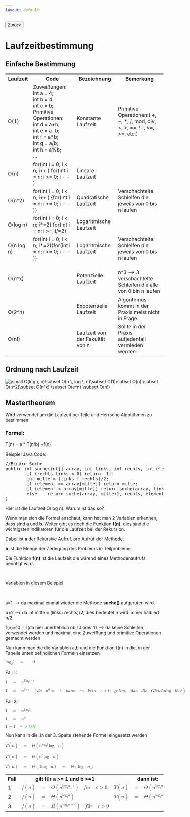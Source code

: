 ```yaml
---
layout: default
---
```

<button onclick="location.href='https://gemohr.github.io/Algorithmen/';">Zurück</button>
<H1>Laufzeitbestimmung</H1>
<H2>Einfache Bestimmung</H2>
<table class="tg">
  <tr>
    <th class="tg-zlqz">Laufzeit</th>
    <th class="tg-zlqz">Code</th>
    <th class="tg-zlqz">Bezeichnung</th>
    <th class="tg-n60d">Bemerkung</th>
  </tr>
  <tr>
    <td class="tg-0pky">O(1)<br></td>
    <td class="tg-0pky">Zuweißungen:<br>int a = 4;<br>int b = 4;<br>int c = b;<br>Primitive Operationen:<br>int d = a+b;<br>int e = a-b;<br>int f = a*b;<br>int g = a/b;<br>int h = a%b;<br>…</td>
    <td class="tg-0pky">Konstante Laufzeit</td>
    <td class="tg-de2y">Primitive Operationen:( +, −, *, /, mod, div, &lt;, &gt;, ==, !=, &lt;=, &gt;=, etc.)</td>
  </tr>
  <tr>
    <td class="tg-0pky">O(n)<br></td>
    <td class="tg-0pky">for(int i = 0; i &lt; n; i++ ) for(int i = n; i &gt;= 0; i - - )</td>
    <td class="tg-0pky">Lineare Laufzeit</td>
    <td class="tg-de2y"></td>
  </tr>
  <tr>
    <td class="tg-0pky">O(n^2)<br></td>
    <td class="tg-0pky">for(int i = 0; i &lt; n; i++ ) {for(int i = n; i &gt;= 0; i - - )}</td>
    <td class="tg-0pky">Quadratische Laufzeit</td>
    <td class="tg-de2y">Verschachtelte Schleifen die jeweils von 0 bis n laufen</td>
  </tr>
  <tr>
    <td class="tg-0lax">O(log n)</td>
    <td class="tg-0lax">for(int i = 0; i &lt; n; i*=2) for(int i = n; i &gt;=; i/=2) </td>
    <td class="tg-0lax">Logaritmische Laufzeit</td>
    <td class="tg-de2y"></td>
  </tr>
  <tr>
    <td class="tg-0lax">O(n log n)</td>
    <td class="tg-0lax">for(int i = 0; i &lt; n; i*=2){for(int i = n; i &gt;= 0; i - - )}</td>
    <td class="tg-0lax">Logaritmische Laufzeit</td>
    <td class="tg-de2y">Verschachtelte Schleifen die jeweils von 0 bis n laufen</td>
  </tr>
  <tr>
    <td class="tg-0lax">O(n^x)</td>
    <td class="tg-0lax"></td>
    <td class="tg-0lax">Potenzielle Laufzeit<br></td>
    <td class="tg-de2y"><br>n^3 --&gt; 3 verschachtelte Schleifen die alle von 0 bin n laufen</td>
  </tr>
  <tr>
    <td class="tg-0lax"><br>O(2^n)</td>
    <td class="tg-0lax"></td>
    <td class="tg-0lax">Expotentielle Laufzeit</td>
    <td class="tg-de2y">Algorithmus kommt in der Praxis meist nicht in Frage.</td>
  </tr>
  <tr>
    <td class="tg-0lax">O(n!)</td>
    <td class="tg-0lax"></td>
    <td class="tg-0lax">Laufzeit von der Fakultät von n</td>
    <td class="tg-de2y">Sollte in der Praxis aufjedenfall vermieden werden</td>
  </tr>
</table>
<H2>Ordnung nach Laufzeit</H2>
<img src="https://latex.codecogs.com/gif.latex?\inline&space;\dpi{120}&space;\small&space;O(log&space;\,&space;n)\subset&space;O(n&space;\,&space;log&space;\,&space;n)\subset&space;O(1)\subset&space;O(n)&space;\subset&space;O(n^2)\subset&space;O(n^x)&space;\subset&space;O(e^n)&space;\subset&space;O(n!)" title="\small O(log \, n)\subset O(n \, log \, n)\subset O(1)\subset O(n) \subset O(n^2)\subset O(n^x) \subset O(e^n) \subset O(n!)" />
<H2>Mastertheorem</H2>
Wird verwendet um die Laufzeit bei Teile und Herrsche Algotithmen zu bestimmen
<H3>Formel:</H3>
<p>T(n) = a * T(n/b) +f(n)</p>
<lable for="bsp_javacode1">Beispiel Java Code:</lable>
<pre id="bsp_javacode1">
//Binäre Suche
public int suche(int[] array, int links, int rechts, int element) { 
		if (rechts-links < 0) return -1;
		int mitte = (links + rechts)/2;
		if (element == array[mitte]) return mitte;
		if (element < array[mitte]) return suche(array, links, mitte-1, element); 
		else	return suche(array, mitte+1, rechts, element);
}
</pre>
<p>Hier ist die Laufzeit O(log n). Warum ist das so?</p>
<p>Wenn man sich die Formel anschaut, kann hat man 2 Variablen erkennen, dass sind <strong>a</strong> und <strong>b</strong>. Weiter gibt es noch die Funktion <strong>f(n)</strong>, dies sind die wichtigsten Indikatoren für die Laufzeit bei der Rekursion.</p>
<p>Dabei ist <strong>a</strong> der Rekursive Aufruf, pro Aufruf der Methode.</p>
<p><strong>b</strong> ist die Menge der Zerlegung des Problems in Teilprobleme</p>
<p>Die Funktion <strong>f(n)</strong> ist die Laufzeit die wärend eines Methodenaufrufs benötigt wird.</p>
<br>
<p>Variablen in diesem Beispiel:</p>
<br>
<p> a=1 --> da maximal einmal wieder die Methode <strong>suche()</strong> aufgerufen wird.</p>
<p> b=2 --> da int mitte = (links+rechts)/<strong>2</strong>, dies bedeutet n wird immer halbiert n/2</p>
<p> f(n)=10 = 1(da hier unerheblich ob 10 oder 1) --> da keine Schleifen verwendet werden und maximal eine Zuweißung und primitive Operationen gemacht werden</p>
<p>Nun kann man die die Variablen a,b und die Funktion f(n) in die, in der Tabelle unten 
 befindlichen Formeln einsetzen</p>
 
 <p><math xmlns="http://www.w3.org/1998/Math/MathML"><msub><mi>log</mi><mn>2</mn></msub><mn>1</mn><mo>&#xA0;</mo><mo>=</mo><mo>&#xA0;</mo><mo>&#xA0;</mo><mn>0</mn></math></p>
 
 <p>Fall 1:</p>
 <p><math xmlns="http://www.w3.org/1998/Math/MathML"><mn>1</mn><mo>&#xA0;</mo><mo>=</mo><mo>&#xA0;</mo><msup><mi>n</mi><mrow><msub><mi>log</mi><mn>2</mn></msub><mn>1</mn><mo>-</mo><mi>&#x3B5;</mi></mrow></msup></math></p>
<p><math xmlns="http://www.w3.org/1998/Math/MathML"><mn>1</mn><mo>&#xA0;</mo><mo>=</mo><mo>&#xA0;</mo><msup><mi>n</mi><mrow><mn>0</mn><mo>-</mo><mi>&#x3B5;</mi></mrow></msup><mo>&#xA0;</mo><mo>(</mo><mi>d</mi><mi>a</mi><mo>&#xA0;</mo><msup><mi>n</mi><mn>0</mn></msup><mo>=</mo><mo>&#xA0;</mo><mn>1</mn><mo>&#xA0;</mo><mi>k</mi><mi>a</mi><mi>n</mi><mi>n</mi><mo>&#xA0;</mo><mi>e</mi><mi>s</mi><mo>&#xA0;</mo><mi>k</mi><mi>e</mi><mi>i</mi><mi>n</mi><mo>&#xA0;</mo><mi>&#x3B5;</mi><mo>&gt;</mo><mn>0</mn><mo>&#xA0;</mo><mi>g</mi><mi>e</mi><mi>b</mi><mi>e</mi><mi>n</mi><mo>,</mo><mo>&#xA0;</mo><mi>d</mi><mi>a</mi><mi>s</mi><mo>&#xA0;</mo><mi>d</mi><mi>i</mi><mi>e</mi><mo>&#xA0;</mo><mi>G</mi><mi>l</mi><mi>e</mi><mi>i</mi><mi>c</mi><mi>h</mi><mi>u</mi><mi>n</mi><mi>g</mi><mo>&#xA0;</mo><mi>l</mi><mi>&#xF6;</mi><mi>s</mi><mi>t</mi><mo>)</mo></math></p>
<p>Fall 2:</p>
<p><math xmlns="http://www.w3.org/1998/Math/MathML"><mn>1</mn><mo>&#xA0;</mo><mo>=</mo><mo>&#xA0;</mo><msup><mi>n</mi><mrow><msub><mi>log</mi><mn>2</mn></msub><mn>1</mn></mrow></msup></math></p> 
<p><math xmlns="http://www.w3.org/1998/Math/MathML"><mn>1</mn><mo>&#xA0;</mo><mo>=</mo><mo>&#xA0;</mo><msup><mi>n</mi><mn>0</mn></msup></math></p>
<p><math xmlns="http://www.w3.org/1998/Math/MathML"><mn>1</mn><mo>=</mo><mn>1</mn><mo>&#xA0;</mo><mo>-</mo><mo>&gt;</mo><mi mathcolor="#00FF00">O</mi><mi mathcolor="#00FF00">K</mi></math></p>

<p>Nun kann in die, in der 3. Spalte stehende Formel eingesetzt werden</p>
<p><math xmlns="http://www.w3.org/1998/Math/MathML"><mi>T</mi><mo>(</mo><mi>n</mi><mo>)</mo><mo>&#xA0;</mo><mo>=</mo><mo>&#xA0;</mo><mi>&#x398;</mi><mo>(</mo><msup><mi>n</mi><mrow><msub><mi>log</mi><mn>2</mn></msub><mn>1</mn></mrow></msup><mi>log</mi><mo>&#xA0;</mo><mi>n</mi><mo>)</mo></math></p>
<p><math xmlns="http://www.w3.org/1998/Math/MathML"><mi>T</mi><mo>(</mo><mi>n</mi><mo>)</mo><mo>&#xA0;</mo><mo>=</mo><mo>&#xA0;</mo><mi>&#x398;</mi><mo>(</mo><msup><mi>n</mi><mn>0</mn></msup><mi>log</mi><mo>&#xA0;</mo><mi>n</mi><mo>)</mo></math></p>
<p><math xmlns="http://www.w3.org/1998/Math/MathML"><mi>T</mi><mo>(</mo><mi>n</mi><mo>)</mo><mo>&#xA0;</mo><mo>=</mo><mo>&#xA0;</mo><mi>&#x398;</mi><mo>(</mo><mn>1</mn><mi>log</mi><mo>&#xA0;</mo><mi>n</mi><mo>)</mo><mo>&#xA0;</mo><mo>=</mo><mo>&#xA0;</mo><mi>&#x398;</mi><mo>(</mo><mi>log</mi><mo>&#xA0;</mo><mi>n</mi><mo>)</mo><mo>&#xA0;</mo></math></p>

<table class="tg">
  <tr>
    <th class="tg-ipa1">Fall</th>
    <th class="tg-ipa1">gilt für a &gt;= 1 und b &gt;=1</th>
    <th class="tg-ipa1">dann ist: </th>
  </tr>
  <tr>
    <td class="tg-s268">1</td>
    <td class="tg-s268">
    <math xmlns="http://www.w3.org/1998/Math/MathML"><mi>f</mi><mo>(</mo><mi>n</mi><mo>)</mo><mo>&#xA0;</mo><mo>=</mo><mo>&#xA0;</mo><mi>O</mi><mo>(</mo><msup><mi>n</mi><mrow><msub><mi>log</mi><mi>b</mi></msub><mi>a</mi><mo>-</mo><mi>&#x3B5;</mi></mrow></msup><mo>)</mo><mo>&#xA0;</mo><mi>f</mi><mi>&#xFC;</mi><mi>r</mi><mo>&#xA0;</mo><mi>&#x3B5;</mi><mo>&gt;</mo><mn>0</mn></math></td>
    <td class="tg-s268"><math xmlns="http://www.w3.org/1998/Math/MathML"><mi>T</mi><mo>(</mo><mi>n</mi><mo>)</mo><mo>&#xA0;</mo><mo>=</mo><mo>&#xA0;</mo><mi>&#x398;</mi><mo>(</mo><msup><mi>n</mi><mrow><msub><mi>log</mi><mi>b</mi></msub><mi>a</mi></mrow></msup><mo>)</mo></math></td>
  </tr>
  <tr>
    <td class="tg-s268">2</td>
    <td class="tg-s268"><math xmlns="http://www.w3.org/1998/Math/MathML"><mi>f</mi><mo>(</mo><mi>n</mi><mo>)</mo><mo>&#xA0;</mo><mo>=</mo><mo>&#xA0;</mo><mi>&#x398;</mi><mo>(</mo><msup><mi>n</mi><mrow><msub><mi>log</mi><mi>b</mi></msub><mi>a</mi></mrow></msup><mo>)</mo></math>
</td>
    <td class="tg-s268">
    <math xmlns="http://www.w3.org/1998/Math/MathML"><mi>T</mi><mo>(</mo><mi>n</mi><mo>)</mo><mo>&#xA0;</mo><mo>=</mo><mo>&#xA0;</mo><mi>&#x398;</mi><mo>(</mo><msup><mi>n</mi><mrow><msub><mi>log</mi><mi>b</mi></msub><mi>a</mi></mrow></msup><mi>log</mi><mo>&#xA0;</mo><mi>n</mi><mo>)</mo></math>
    </td>
  </tr>
  <tr>
    <td class="tg-0lax">3</td>
    <td class="tg-0lax">
    <math xmlns="http://www.w3.org/1998/Math/MathML"><mi>f</mi><mo>(</mo><mi>n</mi><mo>)</mo><mo>&#xA0;</mo><mo>=</mo><mo>&#xA0;</mo><mi>&#x3A9;</mi><mo>(</mo><msup><mi>n</mi><mrow><msub><mi>log</mi><mi>b</mi></msub><mi>a</mi><mo>+</mo><mi>&#x3B5;</mi></mrow></msup><mo>)</mo><mo>&#xA0;</mo><mi>f</mi><mi>&#xFC;</mi><mi>r</mi><mo>&#xA0;</mo><mi>&#x3B5;</mi><mo>&gt;</mo><mn>0</mn></math></td>
    <td class="tg-0lax"></td>
  </tr>
</table>
